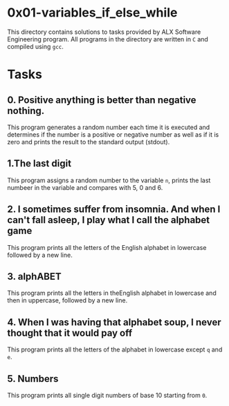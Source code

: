 # 0x01-variables_if_else_while

This directory contains solutions to tasks provided by ALX Software Engineering program. All programs in the directory are written in `C` and compiled using `gcc`.

# Tasks

## 0. Positive anything is better than negative nothing.
This program generates a random number each time it is executed and determines if the number is a positive or negative number as well as if it is zero and prints the result to the standard output (stdout).

## 1.The last digit
This program assigns a random number to the variable `n`, prints the last numbeer in the variable and compares with 5, 0 and 6.

## 2. I sometimes suffer from insomnia. And when I can't fall asleep, I play what I call the alphabet game
This program prints all the letters of the English alphabet in lowercase followed by a new line.

## 3. alphABET
This program prints all the letters in theEnglish alphabet in lowercase and then in uppercase, followed by a new line.

## 4. When I was having that alphabet soup, I never thought that it would pay off
This program prints all the letters of the alphabet in lowercase except `q` and `e`.

## 5. Numbers
This program prints all single digit numbers of base 10 starting from `0`.
